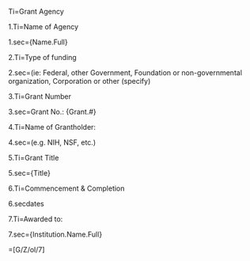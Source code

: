 Ti=Grant Agency

1.Ti=Name of Agency

1.sec={Name.Full}

2.Ti=Type of funding

2.sec=(ie: Federal, other Government, Foundation or non-governmental organization, Corporation or other (specify)	

3.Ti=Grant Number

3.sec=Grant No.: {Grant.#}

4.Ti=Name of Grantholder:

4.sec=(e.g. NIH, NSF, etc.)	

5.Ti=Grant Title

5.sec={Title}

6.Ti=Commencement & Completion 

6.secdates	

7.Ti=Awarded to:

7.sec={Institution.Name.Full}

=[G/Z/ol/7]

